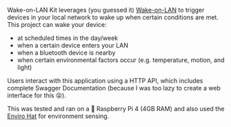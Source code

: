 Wake-on-LAN Kit leverages (you guessed it) [Wake-on-LAN](https://en.wikipedia.org/wiki/Wake-on-LAN) to trigger devices in your local network to wake up when certain conditions are met. This project can wake your device:

- at scheduled times in the day/week
- when a certain device enters your LAN
- when a bluetooth device is nearby
- when certain environmental factors occur (e.g. temperature, motion, and light)

Users interact with this application using a HTTP API, which includes complete Swagger Documentation (because I was too lazy to create a web interface for this 😝).

This was tested and ran on a 🍒 Raspberry Pi 4 (4GB RAM) and also used the [Enviro Hat](https://shop.pimoroni.com/products/enviro?variant=31155658489939) for environment sensing.
